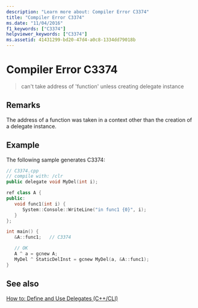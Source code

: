 ```yaml
---
description: "Learn more about: Compiler Error C3374"
title: "Compiler Error C3374"
ms.date: "11/04/2016"
f1_keywords: ["C3374"]
helpviewer_keywords: ["C3374"]
ms.assetid: 41431299-bd20-47d4-a0c8-1334dd79018b
---
```

# Compiler Error C3374

> can't take address of 'function' unless creating delegate instance

## Remarks

The address of a function was taken in a context other than the creation of a delegate instance.

## Example

The following sample generates C3374:

```cpp
// C3374.cpp
// compile with: /clr
public delegate void MyDel(int i);

ref class A {
public:
   void func1(int i) {
      System::Console::WriteLine("in func1 {0}", i);
   }
};

int main() {
   &A::func1;   // C3374

   // OK
   A ^ a = gcnew A;
   MyDel ^ StaticDelInst = gcnew MyDel(a, &A::func1);
}
```

## See also

[How to: Define and Use Delegates (C++/CLI)](../../dotnet/how-to-define-and-use-delegates-cpp-cli.md)
